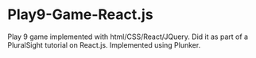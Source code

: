 # Play9-Game-React.js
Play 9 game implemented with html/CSS/React/JQuery. Did it as part of a PluralSight tutorial on React.js. Implemented using Plunker.
